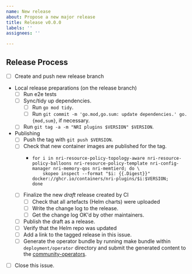 ```yaml
---
name: New release
about: Propose a new major release
title: Release v0.0.0
labels: ''
assignees: ''

---
```


## Release Process

<!--
If making adjustments to the checklist please also file a PR against this issue
template (.github/ISSUE_TEMPLATE/new-release.md) to incorporate the changes for
future releases.
-->

- [ ] Create and push new release branch
- Local release preparations (on the release branch)
  - [ ] Run e2e tests
  - [ ] Sync/tidy up dependencies.
    - [ ] Run `go mod tidy`.
    - [ ] Run `git commit -m 'go.mod,go.sum: update dependencies.' go.{mod,sum}`, if necessary.
  - [ ] Run `git tag -a -m "NRI plugins $VERSION" $VERSION`.
- Publishing
  - [ ] Push the tag with `git push $VERSION`.
  - [ ] Check that new container images are published for the tag.
    - ```
      for i in nri-resource-policy-topology-aware nri-resource-policy-balloons nri-resource-policy-template nri-config-manager nri-memory-qos nri-memtierd; do \
          skopeo inspect --format "$i: {{.Digest}}" docker://ghcr.io/containers/nri-plugins/$i:$VERSION;
      done
      ```
  - [ ] Finalize the new *draft* release created by CI
    - [ ] Check that all artefacts (Helm charts) were uploaded
    - [ ] Write the change log to the release.
    - [ ] Get the change log OK'd by other maintainers.
  - [ ] Publish the draft as a release.
  - [ ] Verify that the Helm repo was updated
  - [ ] Add a link to the tagged release in this issue.
  - [ ] Generate the operator bundle by running make bundle within `deployment/operator` directory and submit the generated content to the [community-operators](https://github.com/k8s-operatorhub/community-operators).
- [ ] Close this issue.
